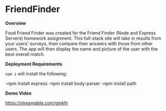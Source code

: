 # FriendFinder

**Overview**

Food Friend Finder was created for the Friend Finder (Node and Express Servers) homework assignment. This full-stack site will take in results from your users' surveys, then compare their answers with those from other users. The app will then display the name and picture of the user with the best overall match.

**Deployment Requirements**

`npm i` will install the following:

-npm install express
-npm install body-parser
-npm install path

**Demo Video**

https://streamable.com/gmklh